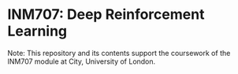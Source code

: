 # INM707: Deep Reinforcement Learning

Note: This repository and its contents support the coursework of the INM707 module at City, University of London.
